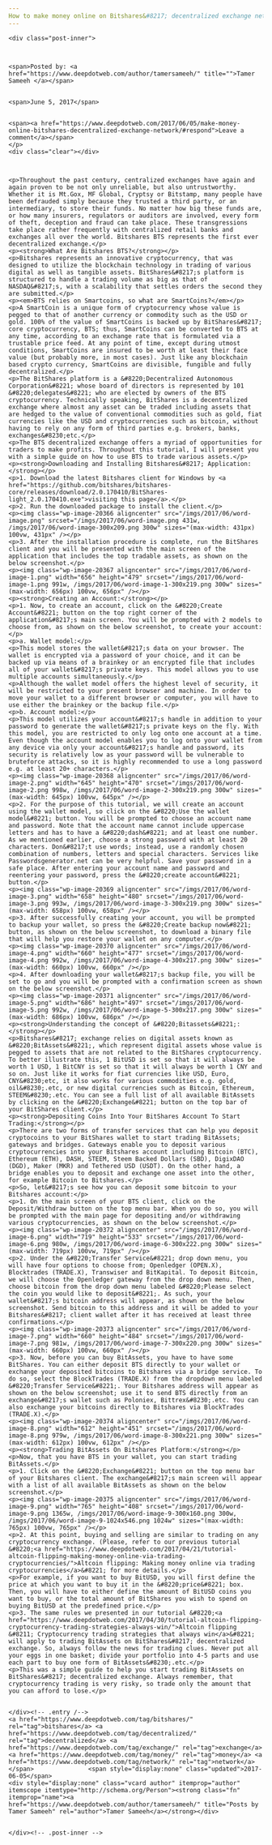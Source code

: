 ```yaml
---
How to make money online on Bitshares&#8217; decentralized exchange network
---
```

<article class="post-listing post-20359 post type-post status-publish format-standard has-post-thumbnail hentry  tag-bitshares tag-decentralized tag-exchange tag-money tag-network tag-online">
    
    <div class="post-inner">
    
    
        
    <span>Posted by: <a href="https://www.deepdotweb.com/author/tamersameeh/" title="">Tamer Sameeh </a></span>
    
    
    <span>June 5, 2017</span>
    
    
    <span><a href="https://www.deepdotweb.com/2017/06/05/make-money-online-bitshares-decentralized-exchange-network/#respond">Leave a comment</a></span>
    </p>
    <div class="clear"></div>
    
    
    
    <p>Throughout the past century, centralized exchanges have again and again proven to be not only unreliable, but also untrustworthy. Whether it is Mt.Gox, MF Global, Cryptsy or Bitstamp, many people have been defrauded simply because they trusted a third party, or an intermediary, to store their funds. No matter how big these funds are, or how many insurers, regulators or auditors are involved, every form of theft, deception and fraud can take place. These transgressions take place rather frequently with centralized retail banks and exchanges all over the world. Bitshares BTS represents the first ever decentralized exchange.</p>
    <p><strong>What Are Bitshares BTS?</strong></p>
    <p>Bitshares represents an innovative cryptocurrency, that was designed to utilize the blockchain technology in trading of various digital as well as tangible assets. BitShares&#8217;s platform is structured to handle a trading volume as big as that of NASDAQ&#8217;s, with a scalability that settles orders the second they are submitted.</p>
    <p><em>BTS relies on Smartcoins, so what are SmartCoins?</em></p>
    <p>A SmartCoin is a unique form of cryptocurrency whose value is pegged to that of another currency or commodity such as the USD or gold. 100% of the value of SmartCoins is backed up by BitShares&#8217; core cryptocurrency, BTS; thus, SmartCoins can be converted to BTS at any time, according to an exchange rate that is formulated via a trustable price feed. At any point of time, except during utmost conditions, SmartCoins are insured to be worth at least their face value (but probably more, in most cases). Just like any blockchain based crypto currency, SmartCoins are divisible, fungible and fully decentralized.</p>
    <p>The BitShares platform is a &#8220;Decentralized Autonomous Corporation&#8221; whose board of directors is represented by 101 &#8220;delegates&#8221; who are elected by owners of the BTS cryptocurrency. Technically speaking, BitShares is a decentralized exchange where almost any asset can be traded including assets that are hedged to the value of conventional commodities such as gold, fiat currencies like the USD and cryptocurrencies such as bitcoin, without having to rely on any form of third parties e.g. brokers, banks, exchanges&#8230;etc.</p>
    <p>The BTS decentralized exchange offers a myriad of opportunities for traders to make profits. Throughout this tutorial, I will present you with a simple guide on how to use BTS to trade various assets.</p>
    <p><strong>Downloading and Installing Bitshares&#8217; Application:</strong></p>
    <p>1. Download the latest Bitshares client for Windows by <a href="https://github.com/bitshares/bitshares-core/releases/download/2.0.170410/BitShares-light_2.0.170410.exe">visiting this page</a>.</p>
    <p>2. Run the downloaded package to install the client.</p>
    <p><img class="wp-image-20366 aligncenter" src="/imgs/2017/06/word-image.png" srcset="/imgs/2017/06/word-image.png 431w, /imgs/2017/06/word-image-300x209.png 300w" sizes="(max-width: 431px) 100vw, 431px" /></p>
    <p>3. After the installation procedure is complete, run the BitShares client and you will be presented with the main screen of the application that includes the top tradable assets, as shown on the below screenshot.</p>
    <p><img class="wp-image-20367 aligncenter" src="/imgs/2017/06/word-image-1.png" width="656" height="479" srcset="/imgs/2017/06/word-image-1.png 991w, /imgs/2017/06/word-image-1-300x219.png 300w" sizes="(max-width: 656px) 100vw, 656px" /></p>
    <p><strong>Creating an Account:</strong></p>
    <p>1. Now, to create an account, click on the &#8220;Create Account&#8221; button on the top right corner of the application&#8217;s main screen. You will be prompted with 2 models to choose from, as shown on the below screenshot, to create your account:</p>
    <p>a. Wallet model:</p>
    <p>This model stores the wallet&#8217;s data on your browser. The wallet is encrypted via a password of your choice, and it can be backed up via means of a brainkey or an encrypted file that includes all of your wallet&#8217;s private keys. This model allows you to use multiple accounts simultaneously.</p>
    <p>Although the wallet model offers the highest level of security, it will be restricted to your present browser and machine. In order to move your wallet to a different browser or computer, you will have to use either the brainkey or the backup file.</p>
    <p>b. Account model:</p>
    <p>This model utilizes your account&#8217;s handle in addition to your password to generate the wallet&#8217;s private keys on the fly. With this model, you are restricted to only log onto one account at a time. Even though the account model enables you to log onto your wallet from any device via only your account&#8217;s handle and password, its security is relatively low as your password will be vulnerable to bruteforce attacks, so it is highly recommended to use a long password e.g. at least 20+ characters.</p>
    <p><img class="wp-image-20368 aligncenter" src="/imgs/2017/06/word-image-2.png" width="645" height="470" srcset="/imgs/2017/06/word-image-2.png 998w, /imgs/2017/06/word-image-2-300x219.png 300w" sizes="(max-width: 645px) 100vw, 645px" /></p>
    <p>2. For the purpose of this tutorial, we will create an account using the wallet model, so click on the &#8220;Use the wallet model&#8221; button. You will be prompted to choose an account name and password. Note that the account name cannot include uppercase letters and has to have a &#8220;dash&#8221; and at least one number. As we mentioned earlier, choose a strong password with at least 20 characters. Don&#8217;t use words; instead, use a randomly chosen combination of numbers, letters and special characters. Services like Passwordsgenerator.net can be very helpful. Save your password in a safe place. After entering your account name and password and reentering your password, press the &#8220;create account&#8221; button.</p>
    <p><img class="wp-image-20369 aligncenter" src="/imgs/2017/06/word-image-3.png" width="658" height="480" srcset="/imgs/2017/06/word-image-3.png 993w, /imgs/2017/06/word-image-3-300x219.png 300w" sizes="(max-width: 658px) 100vw, 658px" /></p>
    <p>3. After successfully creating your account, you will be prompted to backup your wallet, so press the &#8220;Create backup now&#8221; button, as shown on the below screenshot, to download a binary file that will help you restore your wallet on any computer.</p>
    <p><img class="wp-image-20370 aligncenter" src="/imgs/2017/06/word-image-4.png" width="660" height="477" srcset="/imgs/2017/06/word-image-4.png 992w, /imgs/2017/06/word-image-4-300x217.png 300w" sizes="(max-width: 660px) 100vw, 660px" /></p>
    <p>4. After downloading your wallet&#8217;s backup file, you will be set to go and you will be prompted with a confirmation screen as shown on the below screenshot.</p>
    <p><img class="wp-image-20371 aligncenter" src="/imgs/2017/06/word-image-5.png" width="686" height="497" srcset="/imgs/2017/06/word-image-5.png 992w, /imgs/2017/06/word-image-5-300x217.png 300w" sizes="(max-width: 686px) 100vw, 686px" /></p>
    <p><strong>Understanding the concept of &#8220;Bitassets&#8221;:</strong></p>
    <p>Bitshares&#8217; exchange relies on digital assets known as &#8220;BitAssets&#8221;, which represent digital assets whose value is pegged to assets that are not related to the BitShares cryptocurrency. To better illustrate this, 1 BitUSD is set so that it will always be worth 1 USD, 1 BitCNY is set so that it will always be worth 1 CNY and so on. Just like it works for fiat currencies like USD, Euro, CNY&#8230;etc, it also works for various commodities e.g. gold, oil&#8230;.etc, or new digital currencies such as Bitcoin, Ethereum, STEEM&#8230;.etc. You can see a full list of all available BitAssets by clicking on the &#8220;Exchange&#8221; button on the top bar of your BitShares client.</p>
    <p><strong>Depositing Coins Into Your BitShares Account To Start Trading:</strong></p>
    <p>There are two forms of transfer services that can help you deposit cryptocoins to your BitShares wallet to start trading BitAssets; gateways and bridges. Gateways enable you to deposit various cryptocurrencies into your Bitshares account including Bitcoin (BTC), Ethereum (ETH), DASH, STEEM, Steem Backed Dollars (SBD), DigixDAO (DGD), Maker (MKR) and Tethered USD (USDT). On the other hand, a bridge enables you to deposit and exchange one asset into the other, for example Bitcoin to Bitshares.</p>
    <p>So, let&#8217;s see how you can deposit some bitcoin to your Bitshares account:</p>
    <p>1. On the main screen of your BTS client, click on the Deposit/Withdraw button on the top menu bar. When you do so, you will be prompted with the main page for depositing and/or withdrawing various cryptocurrencies, as shown on the below screenshot.</p>
    <p><img class="wp-image-20372 aligncenter" src="/imgs/2017/06/word-image-6.png" width="719" height="533" srcset="/imgs/2017/06/word-image-6.png 980w, /imgs/2017/06/word-image-6-300x222.png 300w" sizes="(max-width: 719px) 100vw, 719px" /></p>
    <p>2. Under the &#8220;Transfer Service&#8221; drop down menu, you will have four options to choose from; Openledger (OPEN.X), Blocktrades (TRADE.X), Transwiser and BitKapital. To deposit Bitcoin, we will choose the Openledger gateway from the drop down menu. Then, choose bitcoin from the drop down menu labeled &#8220;Please select the coin you would like to deposit&#8221;. As such, your wallet&#8217;s bitcoin address will appear, as shown on the below screenshot. Send bitcoin to this address and it will be added to your Bitshares&#8217; client wallet after it has received at least three confirmations.</p>
    <p><img class="wp-image-20373 aligncenter" src="/imgs/2017/06/word-image-7.png" width="660" height="484" srcset="/imgs/2017/06/word-image-7.png 981w, /imgs/2017/06/word-image-7-300x220.png 300w" sizes="(max-width: 660px) 100vw, 660px" /></p>
    <p>3. Now, before you can buy BitAssets, you have to have some BitShares. You can either deposit BTS directly to your wallet or exchange your deposited bitcoins to Bitshares via a bridge service. To do so, select the BlockTrades (TRADE.X) from the dropdown menu labeled &#8220;Transfer Service&#8221;. Your Bitshares address will appear as shown on the below screenshot; use it to send BTS directly from an exchange&#8217;s wallet such as Poloniex, Bittrex&#8230;.etc. You can also exchange your bitcoins directly to Bitshares via BlockTrades (TRADE.X).</p>
    <p><img class="wp-image-20374 aligncenter" src="/imgs/2017/06/word-image-8.png" width="612" height="451" srcset="/imgs/2017/06/word-image-8.png 979w, /imgs/2017/06/word-image-8-300x221.png 300w" sizes="(max-width: 612px) 100vw, 612px" /></p>
    <p><strong>Trading BitAssets On Bitshares Platform:</strong></p>
    <p>Now, that you have BTS in your wallet, you can start trading BitAssets.</p>
    <p>1. Click on the &#8220;Exchange&#8221; button on the top menu bar of your Bitshares client. The exchange&#8217;s main screen will appear with a list of all available BitAssets as shown on the below screenshot.</p>
    <p><img class="wp-image-20375 aligncenter" src="/imgs/2017/06/word-image-9.png" width="765" height="408" srcset="/imgs/2017/06/word-image-9.png 1365w, /imgs/2017/06/word-image-9-300x160.png 300w, /imgs/2017/06/word-image-9-1024x546.png 1024w" sizes="(max-width: 765px) 100vw, 765px" /></p>
    <p>2. At this point, buying and selling are similar to trading on any cryptocurrency exchange. (Please, refer to our previous tutorial &#8220;<a href="https://www.deepdotweb.com/2017/04/21/tutorial-altcoin-flipping-making-money-online-via-trading-cryptocurrencies/">Altcoin flipping: Making money online via trading cryptocurrencies</a>&#8221; for more details.</p>
    <p>For example, if you want to buy BitUSD, you will first define the price at which you want to buy it in the &#8220;price&#8221; box. Then, you will have to either define the amount of BitUSD coins you want to buy, or the total amount of BitShares you wish to spend on buying BitUSD at the predefined price.</p>
    <p>3. The same rules we presented in our tutorial &#8220;<a href="https://www.deepdotweb.com/2017/04/30/tutorial-altcoin-flipping-cryptocurrency-trading-strategies-always-win/">Altcoin flipping &#8211; Cryptocurrency trading strategies that always win</a>&#8221; will apply to trading BitAssets on BitShares&#8217; decentralized exchange. So, always follow the news for trading clues. Never put all your eggs in one basket; divide your portfolio into 4-5 parts and use each part to buy one form of BitAssets&#8230;.etc.</p>
    <p>This was a simple guide to help you start trading BitAssets on BitShares&#8217; decentralized exchange. Always remember, that cryptocurrency trading is very risky, so trade only the amount that you can afford to lose.</p>
    
    
    </div><!-- .entry /-->
    <a href="https://www.deepdotweb.com/tag/bitshares/" rel="tag">bitshares</a> <a href="https://www.deepdotweb.com/tag/decentralized/" rel="tag">decentralized</a> <a href="https://www.deepdotweb.com/tag/exchange/" rel="tag">exchange</a> <a href="https://www.deepdotweb.com/tag/money/" rel="tag">money</a> <a href="https://www.deepdotweb.com/tag/network/" rel="tag">network</a> </span>				<span style="display:none" class="updated">2017-06-05</span>
    <div style="display:none" class="vcard author" itemprop="author" itemscope itemtype="http://schema.org/Person"><strong class="fn" itemprop="name"><a href="https://www.deepdotweb.com/author/tamersameeh/" title="Posts by Tamer Sameeh" rel="author">Tamer Sameeh</a></strong></div>
    
    
    </div><!-- .post-inner -->
</article><!-- .post-listing -->

